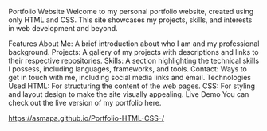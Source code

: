 Portfolio Website
Welcome to my personal portfolio website, created using only HTML and CSS. This site showcases my projects, skills, and interests in web development and beyond.

Features
About Me: A brief introduction about who I am and my professional background.
Projects: A gallery of my projects with descriptions and links to their respective repositories.
Skills: A section highlighting the technical skills I possess, including languages, frameworks, and tools.
Contact: Ways to get in touch with me, including social media links and email.
Technologies Used
HTML: For structuring the content of the web pages.
CSS: For styling and layout design to make the site visually appealing.
Live Demo
You can check out the live version of my portfolio here.

https://asmapa.github.io/Portfolio-HTML-CSS-/
